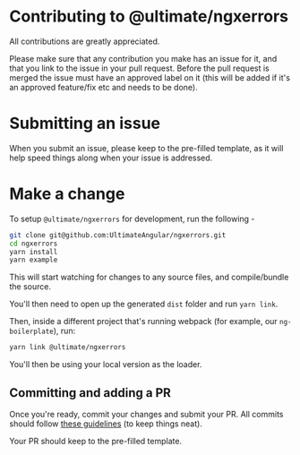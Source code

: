 # Contributing to @ultimate/ngxerrors

All contributions are greatly appreciated.

Please make sure that any contribution you make has an issue for it, and that you link to the issue in your pull request. Before the pull request is merged the issue must have an approved label on it (this will be added if it's an approved feature/fix etc and needs to be done).

# Submitting an issue

When you submit an issue, please keep to the pre-filled template, as it will help speed things along when your issue is addressed.

# Make a change

To setup `@ultimate/ngxerrors` for development, run the following -

```bash
git clone git@github.com:UltimateAngular/ngxerrors.git
cd ngxerrors
yarn install
yarn example
```

This will start watching for changes to any source files, and compile/bundle the source.

You'll then need to open up the generated `dist` folder and run `yarn link`.

Then, inside a different project that's running webpack (for example, our `ng-boilerplate`), run:
 
```bash
yarn link @ultimate/ngxerrors
```

You'll then be using your local version as the loader.

## Committing and adding a PR

Once you're ready, commit your changes and submit your PR. All commits should follow [these guidelines](https://github.com/angular/angular/blob/master/CONTRIBUTING.md#commit) (to keep things neat).

Your PR should keep to the pre-filled template.
